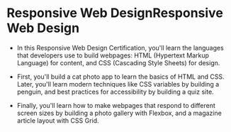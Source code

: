 # Responsive Web DesignResponsive Web Design
- In this Responsive Web Design Certification, you'll learn the languages that developers use to build webpages: HTML (Hypertext Markup Language) for content, and CSS (Cascading Style Sheets) for design.

- First, you'll build a cat photo app to learn the basics of HTML and CSS. Later, you'll learn modern techniques like CSS variables by building a penguin, and best practices for accessibility by building a quiz site.

- Finally, you'll learn how to make webpages that respond to different screen sizes by building a photo gallery with Flexbox, and a magazine article layout with CSS Grid.
